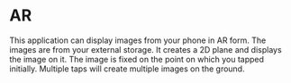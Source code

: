 # AR
This application can display images from your phone in AR form. The images are from your external storage. It creates a 2D plane and displays the image on it. The image is fixed on the point on which you tapped initially. 
Multiple taps will create multiple images on the ground.
